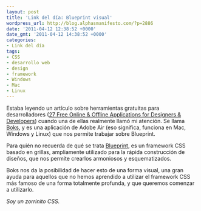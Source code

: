 ```yaml
---
layout: post
title: 'Link del día: Blueprint visual'
wordpress_url: http://blog.alphasmanifesto.com/?p=2886
date: '2011-04-12 12:38:52 +0000'
date_gmt: '2011-04-12 14:38:52 +0000'
categories:
- Link del día
tags:
- CSS
- desarrollo web
- design
- framework
- Windows
- Mac
- Linux
---
```


Estaba leyendo un artículo sobre herramientas gratuitas para desarrolladores ([27 Free Online &amp; Offline Applications for Designers &amp; Developers](http://www.onextrapixel.com/2011/04/08/27-free-online-offline-applications-for-designers-developers/)) cuando una de ellas realmente llamó mi atención. Se llama [Boks](http://toki-woki.net/p/Boks/), y es una aplicación de Adobe Air (eso significa, funciona en Mac, Windows y Linux) que nos permite trabajar sobre Blueprint.

Para quién no recuerda de qué se trata [Blueprint](http://www.blueprintcss.org/), es un framework CSS basado en grillas, ampliamente utilizado para la rápida construcción de diseños, que nos permite crearlos armoniosos y esquematizados.

Boks nos da la posibilidad de hacer esto de una forma visual, una gran ayuda para aquellos que no hemos aprendido a utilizar el framework CSS más famoso de una forma totalmente profunda, y que queremos comenzar a utilizarlo.

_Soy un zorrinito CSS._
